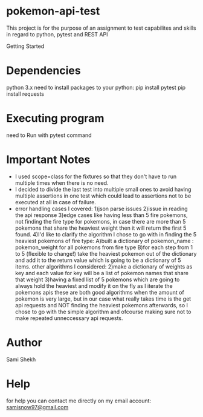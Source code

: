# pokemon-api-test
This project is for the purpose of an assignment to test capabilites and skills in regard to python, pytest and REST API

Getting Started
# Dependencies
python 3.x
need to install packages to your python:
pip install pytest
pip install requests

# Executing program
need to Run with pytest command

# Important Notes
 - I used scope=class for the fixtures so that they don't have to run multiple times when there is no need.
 - I decided to divide the last test into multiple small ones to avoid having multiple assertions in one test which could lead to assertions not to be executed at all in case of failure.
 - error handling cases I covered:
    1)json parse issues
    2)issue in reading the api response
    3)edge cases like having less than 5 fire pokemons, not finding the fire type for pokemons, in case there are more than 5 pokemons that share the heaviest weight then it will return the first 5 found.
    4)I'd like to clarify the algorithm I chose to go with in finding the 5 heaviest pokemons of fire type:
        A)built a dictionary of pokemon_name : pokemon_weight for all pokemons from fire type
        B)for each step from 1 to 5 (flexible to change!)
           take the heaviest pokemon out of the dictionary and add it to the return value which is going to be a dictionary of 5 items.
        other algorithms I considered:
          2)make a dictionary of weights as key and each value for key will be a list of pokemon names that share that weight
          3)having a fixed list of 5 pokemons which are going to always hold the heaviest and modify it on the fly as I iterate the pokemons apis
        these are both good algorithms when the amount of pokemon is very large, but in our case what really takes time is the get api requests and NOT finding the heaviest pokemons afterwards, so I chose to go with the simple algorithm and ofcourse making sure not         to make repeated unneccessary api requests.

# Author
Sami Shekh

# Help
for help you can contact me directly on my email account: samisnow97@gmail.com
